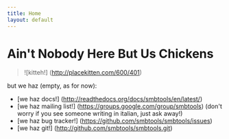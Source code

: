 ```yaml
---
title: Home
layout: default
---
```


Ain't Nobody Here But Us Chickens
=================================
> ![kitteh!] (http://placekitten.com/600/401)

but we haz (empty, as for now):

- [we haz docs!] (http://readthedocs.org/docs/smbtools/en/latest/)
- [we haz mailing list!] (https://groups.google.com/group/smbtools) (don't worry if you see someone writing in italian, just ask away!)
- [we haz bug tracker!] (https://github.com/smbtools/smbtools/issues)
- [we haz git!] (http://github.com/smbtools/smbtools.git)
